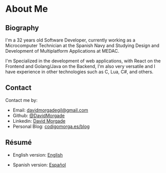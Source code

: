 # About Me

## Biography

I'm a 32 years old Software Developer, currently working as a Microcomputer Technician at the Spanish Navy and Studying Design and Development of Multiplatform Applications at MEDAC.

I'm Specialized in the development of web applications, with React on the Frontend and Golang/Java on the Backend, I'm also very versatile and I have experience in other technologies such as C, Lua, C#, and others.

## Contact

Contact me by:

- Email: [davidmorgadegil@gmail.com](mailto:davidmorgadegil@gmail.com)
- Github: [@DavidMorgade](https://github.com/DavidMorgade)
- Linkedin: [David Morgade](https://www.linkedin.com/in/DavidMorgade)
- Personal Blog: [codigomorga.es/blog](https://codigmorga.es/blog)


## Résumé

- English version: [English](https://zxh.me/files/cv/en.pdf) 

- Spanish version: [Español](https://zxh.me/files/cv/es.pdf)



